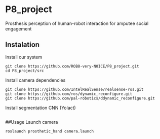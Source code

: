 # P8_project
Prosthesis perception of human-robot interaction for amputee social engagement

## Instalation
Install our system
```
git clone https://github.com/ROB8-very-N0ICE/P8_project.git
cd P8_project/src
```
Install camera dependencies
```
git clone https://github.com/IntelRealSense/realsense-ros.git
git clone https://github.com/ros/dynamic_reconfigure.git
git clone https://github.com/pal-robotics/ddynamic_reconfigure.git
```
Install segmentation CNN (Yolact)
```
```

##Usage
Launch camera
```
roslaunch prosthetic_hand camera.launch
```
